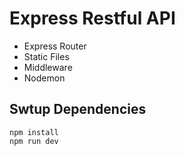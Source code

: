 # Express Restful API


- Express Router
- Static Files
- Middleware
- Nodemon

## Swtup Dependencies

```
npm install
npm run dev
```
